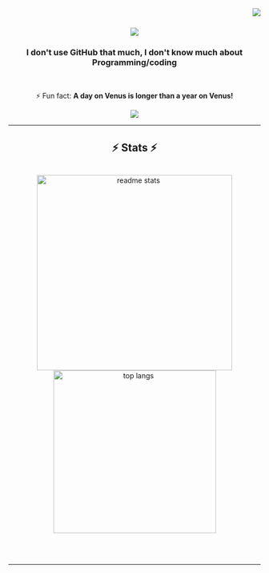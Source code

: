 <img align="right" src="https://visitor-badge.laobi.icu/badge?page_id=J2L3S4.J2L3S4" />

<h1 align="center">
    <img src="https://readme-typing-svg.herokuapp.com/?font=Righteous&size=35&center=true&vCenter=true&width=500&height=70&duration=4000&lines=Hi+There!+👋;+I'm+J2L3S4!;" />
</h1>

<h3 align="center">I don't use GitHub that much, I don't know much about Programming/coding</h3>

<br/>

<div align="center">

⚡ Fun fact: **A day on Venus is longer than a year on Venus!**

 </div>
 
<div align="center"> 
  <a href="https://www.youtube.com/watch?v=j5a0jTc9S10">
    <img src="https://img.shields.io/badge/YouTube cool video-333333?style=for-the-badge&logo=youtube&logoColor=red" />
  </a>

<hr/>

<h2 align="center">⚡ Stats ⚡</h2>
<br>
<div align=center>
  <img width=390 src="https://github-readme-stats.vercel.app/api?username=J2L3S4&show_icons=true&theme=react&rank_icon=github&border_radius=10" alt="readme stats" />
  <br/>
  <img width=325 align="center" src="https://github-readme-stats.vercel.app/api/top-langs/?username=J2L3S4&layout=compact&theme=react&border_radius=10&size_weight=0.5&count_weight=0.5&exclude_repo=github-readme-stats" alt="top langs" />
</div>

<br/><br/>

<hr/>

<br/>

<br/>
